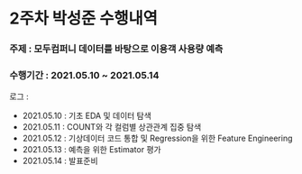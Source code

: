 # 2주차 박성준 수행내역



### 주제 : 모두컴퍼니 데이터를 바탕으로 이용객 사용량 예측

### 수행기간 : 2021.05.10 ~ 2021.05.14



로그 :

- 2021.05.10 : 기초 EDA 및 데이터 탐색
- 2021.05.11 : COUNT와 각 컬럼별 상관관계 집중 탐색
- 2021.05.12 : 기상데이터 코드 통합 및 Regression을 위한 Feature Engineering
- 2021.05.13 : 예측을 위한 Estimator 평가
- 2021.05.14 : 발표준비